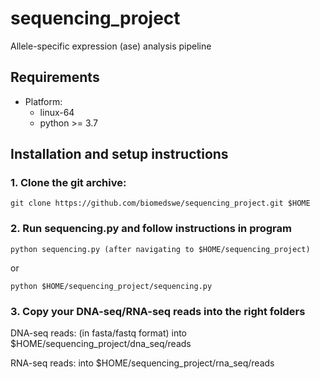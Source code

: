 # sequencing_project
Allele-specific expression (ase) analysis pipeline

## Requirements
- Platform: 
    - linux-64
    - python >= 3.7
    
    
## Installation and setup instructions

### 1. Clone the git archive:

```
git clone https://github.com/biomedswe/sequencing_project.git $HOME
```

### 2. Run sequencing.py and follow instructions in program

```
python sequencing.py (after navigating to $HOME/sequencing_project)
```
or
```
python $HOME/sequencing_project/sequencing.py
```

### 3. Copy your DNA-seq/RNA-seq reads into the right folders

DNA-seq reads: (in fasta/fastq format) into $HOME/sequencing_project/dna_seq/reads 

RNA-seq reads: into $HOME/sequencing_project/rna_seq/reads
    
 

